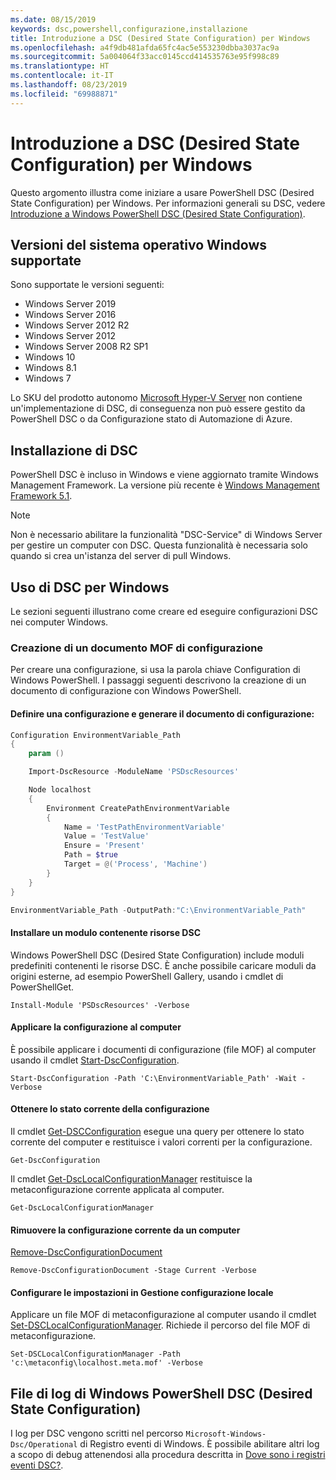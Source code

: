 ```yaml
---
ms.date: 08/15/2019
keywords: dsc,powershell,configurazione,installazione
title: Introduzione a DSC (Desired State Configuration) per Windows
ms.openlocfilehash: a4f9db481afda65fc4ac5e553230dbba3037ac9a
ms.sourcegitcommit: 5a004064f33acc0145ccd414535763e95f998c89
ms.translationtype: HT
ms.contentlocale: it-IT
ms.lasthandoff: 08/23/2019
ms.locfileid: "69988871"
---
```

# <a name="get-started-with-desired-state-configuration-dsc-for-windows"></a>Introduzione a DSC (Desired State Configuration) per Windows

Questo argomento illustra come iniziare a usare PowerShell DSC (Desired State Configuration) per Windows.
Per informazioni generali su DSC, vedere [Introduzione a Windows PowerShell DSC (Desired State Configuration)](../overview/overview.md).

## <a name="supported-windows-operation-system-versions"></a>Versioni del sistema operativo Windows supportate

Sono supportate le versioni seguenti:

- Windows Server 2019
- Windows Server 2016
- Windows Server 2012 R2
- Windows Server 2012
- Windows Server 2008 R2 SP1
- Windows 10
- Windows 8.1
- Windows 7

Lo SKU del prodotto autonomo [Microsoft Hyper-V Server](/windows-server/virtualization/hyper-v/hyper-v-server-2016) non contiene un'implementazione di DSC, di conseguenza non può essere gestito da PowerShell DSC o da Configurazione stato di Automazione di Azure.

## <a name="installing-dsc"></a>Installazione di DSC

PowerShell DSC è incluso in Windows e viene aggiornato tramite Windows Management Framework.
La versione più recente è [Windows Management Framework 5.1](https://www.microsoft.com/en-us/download/details.aspx?id=54616).

> [!NOTE]
> Non è necessario abilitare la funzionalità "DSC-Service" di Windows Server per gestire un computer con DSC.
> Questa funzionalità è necessaria solo quando si crea un'istanza del server di pull Windows.

## <a name="using-dsc-for-windows"></a>Uso di DSC per Windows

Le sezioni seguenti illustrano come creare ed eseguire configurazioni DSC nei computer Windows.

### <a name="creating-a-configuration-mof-document"></a>Creazione di un documento MOF di configurazione

Per creare una configurazione, si usa la parola chiave Configuration di Windows PowerShell.
I passaggi seguenti descrivono la creazione di un documento di configurazione con Windows PowerShell.

#### <a name="define-a-configuration-and-generate-the-configuration-document"></a>Definire una configurazione e generare il documento di configurazione:

```powershell
Configuration EnvironmentVariable_Path
{
    param ()

    Import-DscResource -ModuleName 'PSDscResources'

    Node localhost
    {
        Environment CreatePathEnvironmentVariable
        {
            Name = 'TestPathEnvironmentVariable'
            Value = 'TestValue'
            Ensure = 'Present'
            Path = $true
            Target = @('Process', 'Machine')
        }
    }
}

EnvironmentVariable_Path -OutputPath:"C:\EnvironmentVariable_Path"
```
#### <a name="install-a-module-containing-dsc-resources"></a>Installare un modulo contenente risorse DSC

Windows PowerShell DSC (Desired State Configuration) include moduli predefiniti contenenti le risorse DSC.
È anche possibile caricare moduli da origini esterne, ad esempio PowerShell Gallery, usando i cmdlet di PowerShellGet.

`Install-Module 'PSDscResources' -Verbose`

#### <a name="apply-the-configuration-to-the-machine"></a>Applicare la configurazione al computer

È possibile applicare i documenti di configurazione (file MOF) al computer usando il cmdlet [Start-DscConfiguration](/powershell/module/psdesiredstateconfiguration/start-dscconfiguration).

`Start-DscConfiguration -Path 'C:\EnvironmentVariable_Path' -Wait -Verbose`

#### <a name="get-the-current-state-of-the-configuration"></a>Ottenere lo stato corrente della configurazione

Il cmdlet [Get-DSCConfiguration](/powershell/module/psdesiredstateconfiguration/get-dscconfiguration) esegue una query per ottenere lo stato corrente del computer e restituisce i valori correnti per la configurazione.

`Get-DscConfiguration`

Il cmdlet [Get-DscLocalConfigurationManager](/powershell/module/psdesiredstateconfiguration/get-dscLocalConfigurationManager) restituisce la metaconfigurazione corrente applicata al computer.

`Get-DscLocalConfigurationManager`

#### <a name="remove-the-current-configuration-from-a-machine"></a>Rimuovere la configurazione corrente da un computer

[Remove-DscConfigurationDocument](/powershell/module/psdesiredstateconfiguration/remove-dscconfigurationdocument)

`Remove-DscConfigurationDocument -Stage Current -Verbose`

#### <a name="configure-settings-in-local-configuration-manager"></a>Configurare le impostazioni in Gestione configurazione locale

Applicare un file MOF di metaconfigurazione al computer usando il cmdlet [Set-DSCLocalConfigurationManager](/powershell/module/PSDesiredStateConfiguration/Set-DscLocalConfigurationManager).
Richiede il percorso del file MOF di metaconfigurazione.

`Set-DSCLocalConfigurationManager -Path 'c:\metaconfig\localhost.meta.mof' -Verbose`

## <a name="windows-powershell-desired-state-configuration-log-files"></a>File di log di Windows PowerShell DSC (Desired State Configuration)

I log per DSC vengono scritti nel percorso `Microsoft-Windows-Dsc/Operational` di Registro eventi di Windows.
È possibile abilitare altri log a scopo di debug attenendosi alla procedura descritta in [Dove sono i registri eventi DSC?](/powershell/dsc/troubleshooting/troubleshooting#where-are-dsc-event-logs).
